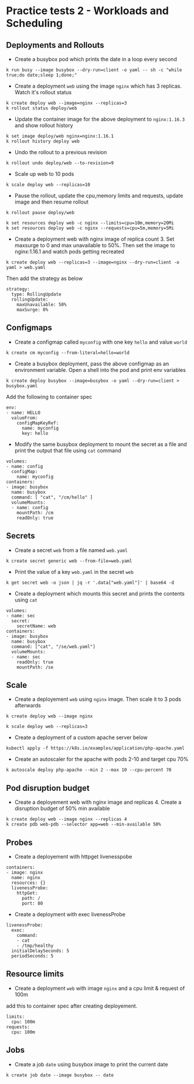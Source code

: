 # Practice tests 2 - Workloads and Scheduling

## Deployments and Rollouts

* Create a busybox pod which prints the date in a loop every second


```
k run busy --image busybox --dry-run=client -o yaml -- sh -c "while true;do date;sleep 1;done;"
```

* Create a deployment `web` using the image `nginx` which has 3 replicas. Watch it's rollout status

```
k create deploy web --image=nginx --replicas=3
k rollout status deploy/web
```

* Update the container image for the above deployment to `nginx:1.16.3` and show rollout history

```
k set image deploy/web nginx=nginx:1.16.1
k rollout history deploy web
```

* Undo the rollout to a previous revision

```
k rollout undo deploy/web --to-revision=9
```

* Scale up web to 10 pods

```
k scale deploy web --replicas=10
```

* Pause the rollout, update the cpu,memory limits and requests, update image and then resume rollout

```
k rollout pause deploy/web
```

```
k set resources deploy web -c nginx --limits=cpu=10m,memory=20Mi
k set resources deploy web -c nginx --requests=cpu=5m,memory=5Mi
```

* Create a deployment web with nginx image of replica count 3. Set maxsurge to 0 and max unavailable to 50%.
Then set the image to nginx:1.16.1 and watch pods getting recreated

```
k create deploy web --replicas=3 --image=nginx --dry-run=client -o yaml > web.yaml
```

Then add the strategy as below

```
strategy:
  type: RollingUpdate
  rollingUpdate:
    maxUnavailable: 50%
    maxSurge: 0%
```

## Configmaps

* Create a configmap called `myconfig` with one key `hello`  and value `world`

```
k create cm myconfig --from-literal=hello=world
```

* Create a busybox deployment, pass the above configmap as an environment variable.
Open a shell into the pod and print env variables

```
k create deploy busybox --image=busybox -o yaml --dry-run=client > busybox.yaml
```

Add the following to container spec

```
env:
- name: HELLO
  valueFrom: 
    configMapKeyRef:
      name: myconfig
      key: hello
```


* Modify the same busybox deployment to mount the secret as a file and
print the output that file using `cat` command

```
volumes:
- name: config
  configMap:
    name: myconfig
containers:
- image: busybox
  name: busybox
  command: [ "cat", "/cm/hello" ]
  volumeMounts:
  - name: config
    mountPath: /cm
    readOnly: true
```

## Secrets

* Create a secret `web` from a file named `web.yaml`

```
k create secret generic web --from-file=web.yaml
```

* Print the value of a key `web.yaml` in the secret `web`

```
k get secret web -o json | jq -r '.data["web.yaml"]' | base64 -d
```

* Create a deployment which mounts this secret and prints the contents using `cat`

```
volumes:
- name: sec
  secret:
    secretName: web
containers:
- image: busybox
  name: busybox
  command: ["cat", "/se/web.yaml"]
  volumeMounts:
  - name: sec
    readOnly: true
    mountPath: /se
```

## Scale

* Create a deployement `web` using `nginx` image. Then scale it to 3 pods afterwards

```
k create deploy web --image nginx
```

```
k scale deploy web --replicas=3
```

* Create a deployment of a custom apache server below
```
kubectl apply -f https://k8s.io/examples/application/php-apache.yaml
```

* Create an autoscaler for the apache with pods 2-10 and target cpu 70%

```
k autoscale deploy php-apache --min 2 --max 10 --cpu-percent 70
```

## Pod disruption budget

* Create a deployement web with nginx image and replicas 4.
Create a disruption budget of 50% min available

```
k create deploy web --image nginx --replicas 4
k create pdb web-pdb --selector app=web --min-available 50%
```

## Probes

* Create a deployement with httpget livenesspobe

```
containers:
- image: nginx
  name: nginx
  resources: {}
  livenessProbe:
    httpGet:
      path: /
      port: 80
```

* Create a deployment with exec livenessProbe

```
livenessProbe:
  exec:
    command:
    - cat
    - /tmp/healthy
  initialDelaySeconds: 5
  periodSeconds: 5
```

## Resource limits

* Create a deployment `web` with image `nginx` and a cpu limit & request of 100m

add this to container spec after creating deployement.
```
limits:
  cpu: 100m
requests:
  cpu: 100m
```

## Jobs

* Create a job `date` using busybox image to print the current date

```
k create job date --image busybox -- date
```
